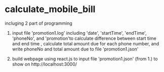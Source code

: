 # calculate_mobile_bill

incluging 2 part of programming

1. input file 'promotion1.log' including 'date', 'startTime', 'endTime', 'phoneNo', and 'promotion'to calculate difference between start time and end time , calculate total amount due for each phone number, and write phoneNo and total amount due to file 'promotion1.json'

2. build webpage using react.js to input file 'promotion1.json' (from 1.) to show on http://localhost:3000/
